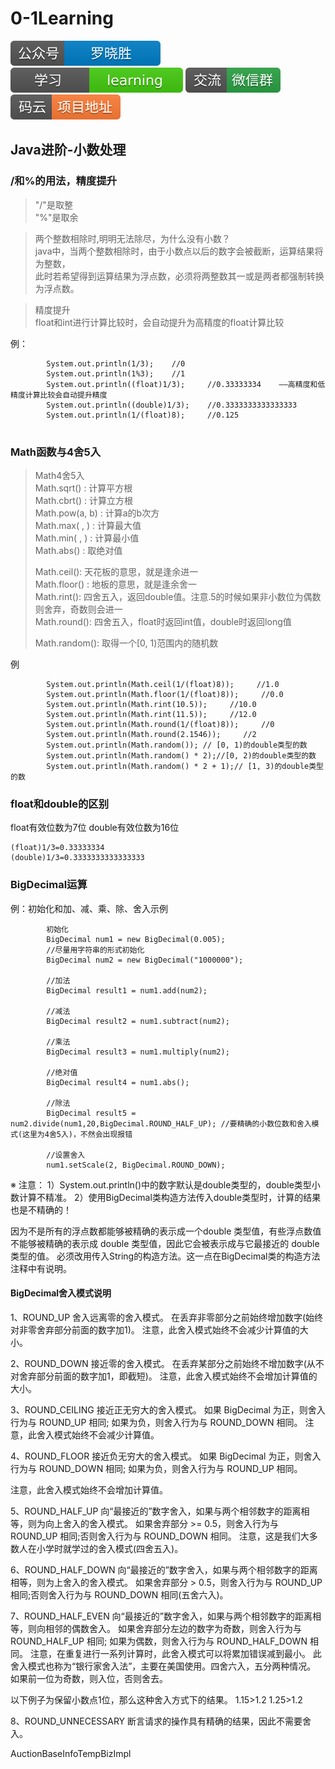 # 0-1Learning

![alt text](../../static/common/svg/luoxiaosheng.svg "公众号")
![alt text](../../static/common/svg/luoxiaosheng_learning.svg "学习")
![alt text](../../static/common/svg/luoxiaosheng_wechat.svg "微信")
![alt text](../../static/common/svg/luoxiaosheng_gitee.svg "码云")

## Java进阶-小数处理

### /和%的用法，精度提升
> "/"是取整  
> "%"是取余

> 两个整数相除时,明明无法除尽，为什么没有小数？   
> java中，当两个整数相除时，由于小数点以后的数字会被截断，运算结果将为整数，  
> 此时若希望得到运算结果为浮点数，必须将两整数其一或是两者都强制转换为浮点数。  

> 精度提升  
> float和int进行计算比较时，会自动提升为高精度的float计算比较

例：
```
        System.out.println(1/3);    //0
        System.out.println(1%3);    //1
        System.out.println((float)1/3);     //0.33333334    ——高精度和低精度计算比较会自动提升精度
        System.out.println((double)1/3);    //0.3333333333333333
        System.out.println(1/(float)8);     //0.125


```

### Math函数与4舍5入
> Math4舍5入  
> Math.sqrt() : 计算平方根  
> Math.cbrt() : 计算立方根  
> Math.pow(a, b) : 计算a的b次方  
> Math.max( , ) : 计算最大值  
> Math.min( , ) : 计算最小值  
> Math.abs() : 取绝对值  
>  
> Math.ceil(): 天花板的意思，就是逢余进一  
> Math.floor() : 地板的意思，就是逢余舍一  
> Math.rint(): 四舍五入，返回double值。注意.5的时候如果非小数位为偶数则舍弃，奇数则会进一  
> Math.round(): 四舍五入，float时返回int值，double时返回long值  
>  
> Math.random(): 取得一个[0, 1)范围内的随机数

例
```
        System.out.println(Math.ceil(1/(float)8));     //1.0
        System.out.println(Math.floor(1/(float)8));     //0.0
        System.out.println(Math.rint(10.5));     //10.0
        System.out.println(Math.rint(11.5));     //12.0
        System.out.println(Math.round(1/(float)8));     //0
        System.out.println(Math.round(2.1546));     //2
        System.out.println(Math.random()); // [0, 1)的double类型的数
        System.out.println(Math.random() * 2);//[0, 2)的double类型的数
        System.out.println(Math.random() * 2 + 1);// [1, 3)的double类型的数
```


### float和double的区别

float有效位数为7位
double有效位数为16位
```
(float)1/3=0.33333334
(double)1/3=0.3333333333333333
```

### BigDecimal运算
例：初始化和加、减、乘、除、舍入示例
```
        初始化
        BigDecimal num1 = new BigDecimal(0.005);
        //尽量用字符串的形式初始化
        BigDecimal num2 = new BigDecimal("1000000");

        //加法
        BigDecimal result1 = num1.add(num2);
 
        //减法
        BigDecimal result2 = num1.subtract(num2);
 
        //乘法
        BigDecimal result3 = num1.multiply(num2);
 
        //绝对值
        BigDecimal result4 = num1.abs();
 
        //除法
        BigDecimal result5 = num2.divide(num1,20,BigDecimal.ROUND_HALF_UP); //要精确的小数位数和舍入模式(这里为4舍5入)，不然会出现报错         
        
        //设置舍入
        num1.setScale(2, BigDecimal.ROUND_DOWN);
```
※ 注意：
1）System.out.println()中的数字默认是double类型的，double类型小数计算不精准。
2）使用BigDecimal类构造方法传入double类型时，计算的结果也是不精确的！

因为不是所有的浮点数都能够被精确的表示成一个double 类型值，有些浮点数值不能够被精确的表示成 double 类型值，因此它会被表示成与它最接近的 double 类型的值。
必须改用传入String的构造方法。这一点在BigDecimal类的构造方法注释中有说明。


#### BigDecimal舍入模式说明
1、ROUND_UP
舍入远离零的舍入模式。
在丢弃非零部分之前始终增加数字(始终对非零舍弃部分前面的数字加1)。
注意，此舍入模式始终不会减少计算值的大小。

2、ROUND_DOWN
接近零的舍入模式。
在丢弃某部分之前始终不增加数字(从不对舍弃部分前面的数字加1，即截短)。
注意，此舍入模式始终不会增加计算值的大小。

3、ROUND_CEILING
接近正无穷大的舍入模式。
如果 BigDecimal 为正，则舍入行为与 ROUND_UP 相同;
如果为负，则舍入行为与 ROUND_DOWN 相同。
注意，此舍入模式始终不会减少计算值。

4、ROUND_FLOOR
接近负无穷大的舍入模式。
如果 BigDecimal 为正，则舍入行为与 ROUND_DOWN 相同;
如果为负，则舍入行为与 ROUND_UP 相同。

注意，此舍入模式始终不会增加计算值。

5、ROUND_HALF_UP
向“最接近的”数字舍入，如果与两个相邻数字的距离相等，则为向上舍入的舍入模式。
如果舍弃部分 >= 0.5，则舍入行为与 ROUND_UP 相同;否则舍入行为与 ROUND_DOWN 相同。
注意，这是我们大多数人在小学时就学过的舍入模式(四舍五入)。

6、ROUND_HALF_DOWN
向“最接近的”数字舍入，如果与两个相邻数字的距离相等，则为上舍入的舍入模式。
如果舍弃部分 > 0.5，则舍入行为与 ROUND_UP 相同;否则舍入行为与 ROUND_DOWN 相同(五舍六入)。

7、ROUND_HALF_EVEN
向“最接近的”数字舍入，如果与两个相邻数字的距离相等，则向相邻的偶数舍入。
如果舍弃部分左边的数字为奇数，则舍入行为与 ROUND_HALF_UP 相同;
如果为偶数，则舍入行为与 ROUND_HALF_DOWN 相同。
注意，在重复进行一系列计算时，此舍入模式可以将累加错误减到最小。
此舍入模式也称为“银行家舍入法”，主要在美国使用。四舍六入，五分两种情况。
如果前一位为奇数，则入位，否则舍去。

以下例子为保留小数点1位，那么这种舍入方式下的结果。
1.15>1.2 1.25>1.2

8、ROUND_UNNECESSARY
断言请求的操作具有精确的结果，因此不需要舍入。


AuctionBaseInfoTempBizImpl


        

    
    
    
    
    
    